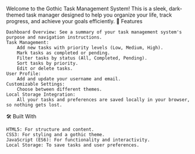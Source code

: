 Welcome to the Gothic Task Management System! This is a sleek, dark-themed task manager designed to help you organize your life, track progress, and achieve your goals efficiently.
📜 Features

    Dashboard Overview: See a summary of your task management system's purpose and navigation instructions.
    Task Management:
        Add new tasks with priority levels (Low, Medium, High).
        Mark tasks as completed or pending.
        Filter tasks by status (All, Completed, Pending).
        Sort tasks by priority.
        Edit or delete tasks.
    User Profile:
        Add and update your username and email.
    Customizable Settings:
        Choose between different themes.
    Local Storage Integration:
        All your tasks and preferences are saved locally in your browser, so nothing gets lost.

🛠️ Built With

    HTML5: For structure and content.
    CSS3: For styling and a gothic theme.
    JavaScript (ES6): For functionality and interactivity.
    Local Storage: To save tasks and user preferences.
